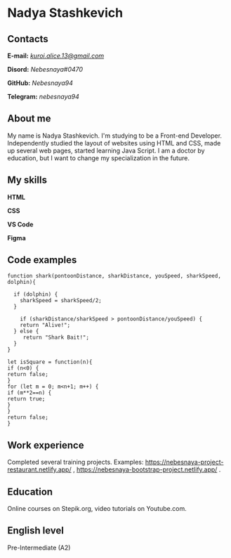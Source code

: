 # Nadya Stashkevich

## Contacts

**E-mail:** *kuroi.alice.13@gmail.com*

**Disord:** _Nebesnaya#0470_

**GitHub:** _Nebesnaya94_

**Telegram:** _nebesnaya94_

## About me

My name is Nadya Stashkevich. I'm studying to be a Front-end Developer.
Independently studied the layout of websites using HTML and CSS, made up several web pages, started learning Java Script.
I am a doctor by education, but I want to change my specialization in the future.

## My skills

**HTML**

**CSS**

**VS Code**

**Figma**

## Code examples

```
function shark(pontoonDistance, sharkDistance, youSpeed, sharkSpeed, dolphin){

  if (dolphin) {
    sharkSpeed = sharkSpeed/2;
  }

    if (sharkDistance/sharkSpeed > pontoonDistance/youSpeed) {
    return "Alive!";
  } else {
     return "Shark Bait!";
  }
}
```

```
let isSquare = function(n){
if (n<0) {
return false;
}
for (let m = 0; m<n+1; m++) {
if (m**2==n) {
return true;
}
}
return false;
}
```

## Work experience

Completed several training projects. Examples: https://nebesnaya-project-restaurant.netlify.app/ , https://nebesnaya-bootstrap-project.netlify.app/ .

## Education

Online courses on Stepik.org, video tutorials on Youtube.com.

## English level

Pre-Intermediate (A2)
